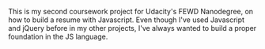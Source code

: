This is my second coursework project for Udacity's FEWD Nanodegree, on how to build a resume with Javascript. Even though I've used Javascript and jQuery before in my other projects, I've always wanted to build a proper foundation in the JS language.
